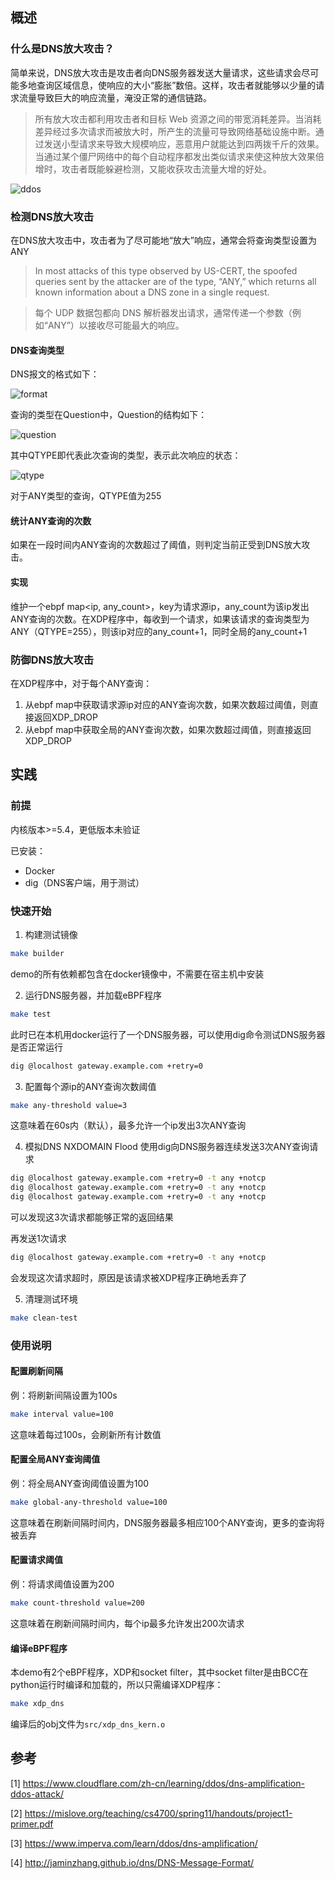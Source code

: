 ## 概述
### 什么是DNS放大攻击？

简单来说，DNS放大攻击是攻击者向DNS服务器发送大量请求，这些请求会尽可能多地查询区域信息，使响应的大小“膨胀”数倍。这样，攻击者就能够以少量的请求流量导致巨大的响应流量，淹没正常的通信链路。
> 所有放大攻击都利用攻击者和目标 Web 资源之间的带宽消耗差异。当消耗差异经过多次请求而被放大时，所产生的流量可导致网络基础设施中断。通过发送小型请求来导致大规模响应，恶意用户就能达到四两拨千斤的效果。当通过某个僵尸网络中的每个自动程序都发出类似请求来使这种放大效果倍增时，攻击者既能躲避检测，又能收获攻击流量大增的好处。

![ddos](https://cf-assets.www.cloudflare.com/slt3lc6tev37/2JmKP07Mi6jYbACILN84VI/9a91d91ecc1f414aa89ae001dbfce393/Learning_Center_DDoS_Diagrams_clean.png)

### 检测DNS放大攻击
在DNS放大攻击中，攻击者为了尽可能地“放大”响应，通常会将查询类型设置为ANY
> In most attacks of this type observed by US-CERT, the spoofed queries sent by the attacker are of the type, “ANY,” which returns all known information about a DNS zone in a single request.

> 每个 UDP 数据包都向 DNS 解析器发出请求，通常传递一个参数（例如“ANY”）以接收尽可能最大的响应。

#### DNS查询类型
DNS报文的格式如下：

![format](https://s1.ax1x.com/2022/07/28/v9ZRrn.png)

查询的类型在Question中，Question的结构如下：

![question](https://s1.ax1x.com/2022/07/28/v9ZOq1.png)

其中QTYPE即代表此次查询的类型，表示此次响应的状态：

![qtype](https://s1.ax1x.com/2022/07/28/v9ZxIK.png)

对于ANY类型的查询，QTYPE值为255

#### 统计ANY查询的次数
如果在一段时间内ANY查询的次数超过了阈值，则判定当前正受到DNS放大攻击。

#### 实现
维护一个ebpf map<ip, any_count>，key为请求源ip，any_count为该ip发出ANY查询的次数。在XDP程序中，每收到一个请求，如果该请求的查询类型为ANY（QTYPE=255），则该ip对应的any_count+1，同时全局的any_count+1

### 防御DNS放大攻击
在XDP程序中，对于每个ANY查询：
1. 从ebpf map中获取请求源ip对应的ANY查询次数，如果次数超过阈值，则直接返回XDP_DROP
2. 从ebpf map中获取全局的ANY查询次数，如果次数超过阈值，则直接返回XDP_DROP

## 实践

### 前提
内核版本>=5.4，更低版本未验证

已安装：
- Docker
- dig（DNS客户端，用于测试）

### 快速开始
1. 构建测试镜像
```sh
make builder
```
demo的所有依赖都包含在docker镜像中，不需要在宿主机中安装

2. 运行DNS服务器，并加载eBPF程序
```sh
make test
```
此时已在本机用docker运行了一个DNS服务器，可以使用dig命令测试DNS服务器是否正常运行
```sh
dig @localhost gateway.example.com +retry=0
```

3. 配置每个源ip的ANY查询次数阈值
```sh
make any-threshold value=3
```
这意味着在60s内（默认），最多允许一个ip发出3次ANY查询

4. 模拟DNS NXDOMAIN Flood
使用dig向DNS服务器连续发送3次ANY查询请求
```sh
dig @localhost gateway.example.com +retry=0 -t any +notcp
dig @localhost gateway.example.com +retry=0 -t any +notcp
dig @localhost gateway.example.com +retry=0 -t any +notcp
```
可以发现这3次请求都能够正常的返回结果

 再发送1次请求
```sh
dig @localhost gateway.example.com +retry=0 -t any +notcp
```
会发现这次请求超时，原因是该请求被XDP程序正确地丢弃了

5. 清理测试环境
```sh
make clean-test
```

### 使用说明

#### 配置刷新间隔
例：将刷新间隔设置为100s
```sh
make interval value=100
```
这意味着每过100s，会刷新所有计数值

#### 配置全局ANY查询阈值
例：将全局ANY查询阈值设置为100
```sh
make global-any-threshold value=100
```
这意味着在刷新间隔时间内，DNS服务器最多相应100个ANY查询，更多的查询将被丢弃

#### 配置请求阈值
例：将请求阈值设置为200
```sh
make count-threshold value=200
```
这意味着在刷新间隔时间内，每个ip最多允许发出200次请求

#### 编译eBPF程序
本demo有2个eBPF程序，XDP和socket filter，其中socket filter是由BCC在python运行时编译和加载的，所以只需编译XDP程序：
```sh
make xdp_dns
```
编译后的obj文件为`src/xdp_dns_kern.o`

## 参考
[1] https://www.cloudflare.com/zh-cn/learning/ddos/dns-amplification-ddos-attack/

[2] https://mislove.org/teaching/cs4700/spring11/handouts/project1-primer.pdf

[3] https://www.imperva.com/learn/ddos/dns-amplification/

[4] http://jaminzhang.github.io/dns/DNS-Message-Format/
